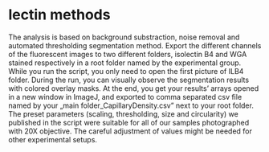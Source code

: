 # lectin methods
The analysis is based on background substraction, noise removal and automated thresholding segmentation method. Export the different channels of the fluorescent images to two different folders, isolectin B4 and WGA stained respectively in a root folder named by the experimental group. While you run the script, you only need to open the first picture of ILB4 folder. During the run, you can visually observe the segmentation results with colored overlay masks. At the end, you get your results’ arrays opened in a new window in ImageJ, and exported to comma separated csv file named by your „main folder_CapillaryDensity.csv” next to your root folder. The preset parameters (scaling, thresholding, size and circularity) we published in the script were suitable for all of our samples photographed with 20X objective. The careful adjustment of values might be needed for other experimental setups.
